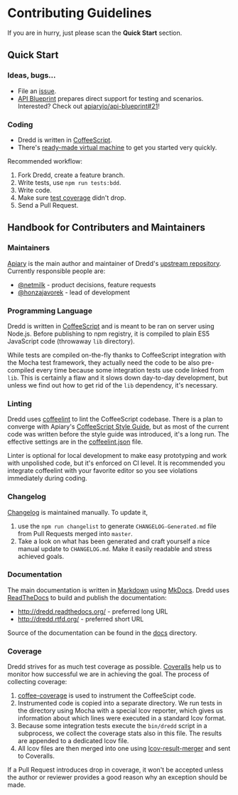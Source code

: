 # Contributing Guidelines

If you are in hurry, just please scan the **Quick Start** section.

## Quick Start

### Ideas, bugs...

- File an [issue][issues].
- [API Blueprint][] prepares direct support for testing and scenarios. Interested?
  Check out [apiaryio/api-blueprint#21](https://github.com/apiaryio/api-blueprint/issues/21)!

### Coding

- Dredd is written in [CoffeeScript][].
- There's [ready-made virtual machine][vde] to get you started very quickly.

Recommended workflow:

1. Fork Dredd, create a feature branch.
2. Write tests, use `npm run tests:bdd`.
3. Write code.
4. Make sure [test coverage][] didn't drop.
5. Send a Pull Request.

## Handbook for Contributers and Maintainers

### Maintainers

[Apiary][] is the main author and maintainer of Dredd's [upstream repository][].
Currently responsible people are:

- [@netmilk](https://github.com/netmilk) - product decisions, feature requests
- [@honzajavorek](https://github.com/honzajavorek) - lead of development

### Programming Language

Dredd is written in [CoffeeScript][] and is meant to be ran on server using
Node.js. Before publishing to npm registry, it is compiled to plain
ES5 JavaScript code (throwaway `lib` directory).

While tests are compiled on-the-fly thanks to CoffeeScript integration with
the Mocha test framework, they actually need the code to be also pre-compiled
every time because some integration tests use code linked from `lib`. This is
certainly a flaw and it slows down day-to-day development, but unless we find
out how to get rid of the `lib` dependency, it's necessary.

### Linting

Dredd uses [coffeelint][] to lint the CoffeeScript codebase. There is a plan
to converge with Apiary's [CoffeeScript Style Guide][], but as most of
the current code was written before the style guide was introduced, it's
a long run. The effective settings are in the [coffeelint.json][] file.

Linter is optional for local development to make easy prototyping and work
with unpolished code, but it's enforced on CI level. It is recommended you
integrate coffeelint with your favorite editor so you see violations
immediately during coding.

### Changelog

[Changelog][] is maintained manually. To update it,

1.  use the `npm run changelist` to generate `CHANGELOG-Generated.md` file from
    Pull Requests merged into `master`.
2.  Take a look on what has been generated and craft yourself a nice manual
    update to `CHANGELOG.md`. Make it easily readable and stress achieved goals.

### Documentation

The main documentation is written in [Markdown][] using [MkDocs][]. Dredd uses
[ReadTheDocs][] to build and publish the documentation:

- http://dredd.readthedocs.org/ - preferred long URL
- http://dredd.rtfd.org/ - preferred short URL

Source of the documentation can be found in the [docs][] directory.

### Coverage

Dredd strives for as much test coverage as possible. [Coveralls][] help us to
monitor how successful we are in achieving the goal. The process of collecting
coverage:

1. [coffee-coverage][] is used to instrument the CoffeeScipt code.
2. Instrumented code is copied into a separate directory. We run tests in the
   directory using Mocha with a special lcov reporter, which gives us
   information about which lines were executed in a standard lcov format.
3. Because some integration tests execute the `bin/dredd` script in
   a subprocess, we collect the coverage stats also in this file. The results
   are appended to a dedicated lcov file.
4. All lcov files are then merged into one using [lcov-result-merger][]
   and sent to Coveralls.

If a Pull Request introduces drop in coverage, it won't be accepted unless
the author or reviewer provides a good reason why an exception should be made.


[Apiary]: https://apiary.io/
[API Blueprint]: http://apiblueprint.org/

[coffee-coverage]: https://github.com/benbria/coffee-coverage
[coffeelint]: http://www.coffeelint.org/
[CoffeeScript]: http://coffeescript.org
[CoffeeScript Style Guide]: https://github.com/apiaryio/coffeescript-style-guide
[Coveralls]: https://coveralls.io/github/apiaryio/dredd
[lcov-result-merger]: https://github.com/mweibel/lcov-result-merger
[Markdown]: https://en.wikipedia.org/wiki/Markdown
[MkDocs]: http://www.mkdocs.org/
[ReadTheDocs]: https://readthedocs.org/
[test coverage]: https://coveralls.io/r/apiaryio/dredd?branch=master

[docs]: docs
[coffeelint.json]: coffeelint.json
[Changelog]: CHANGELOG.md
[vde]: VirtualDevelopmentEnvironment.md

[upstream repository]: https://github.com/apiaryio/dredd
[issues]: https://github.com/apiaryio/dredd/issues
